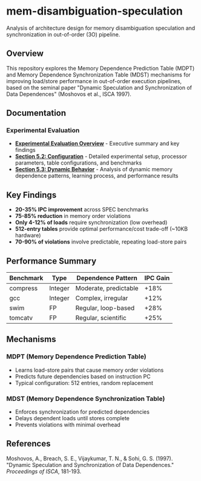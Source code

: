# mem-disambiguation-speculation

Analysis of architecture design for memory disambiguation speculation and synchronization in out-of-order (3O) pipeline.

## Overview

This repository explores the Memory Dependence Prediction Table (MDPT) and Memory Dependence Synchronization Table (MDST) mechanisms for improving load/store performance in out-of-order execution pipelines, based on the seminal paper "Dynamic Speculation and Synchronization of Data Dependences" (Moshovos et al., ISCA 1997).

## Documentation

### Experimental Evaluation
- **[Experimental Evaluation Overview](experimental-evaluation-overview.md)** - Executive summary and key findings
- **[Section 5.2: Configuration](section-5.2-configuration.md)** - Detailed experimental setup, processor parameters, table configurations, and benchmarks
- **[Section 5.3: Dynamic Behavior](section-5.3-dynamic-behavior.md)** - Analysis of dynamic memory dependence patterns, learning process, and performance results

## Key Findings

- **20-35% IPC improvement** across SPEC benchmarks
- **75-85% reduction** in memory order violations
- **Only 4-12% of loads** require synchronization (low overhead)
- **512-entry tables** provide optimal performance/cost trade-off (~10KB hardware)
- **70-90% of violations** involve predictable, repeating load-store pairs

## Performance Summary

| Benchmark | Type | Dependence Pattern | IPC Gain |
|-----------|------|-------------------|----------|
| compress | Integer | Moderate, predictable | +18% |
| gcc | Integer | Complex, irregular | +12% |
| swim | FP | Regular, loop-based | +28% |
| tomcatv | FP | Regular, scientific | +25% |

## Mechanisms

### MDPT (Memory Dependence Prediction Table)
- Learns load-store pairs that cause memory order violations
- Predicts future dependencies based on instruction PC
- Typical configuration: 512 entries, random replacement

### MDST (Memory Dependence Synchronization Table)
- Enforces synchronization for predicted dependencies
- Delays dependent loads until stores complete
- Prevents violations with minimal overhead

## References

Moshovos, A., Breach, S. E., Vijaykumar, T. N., & Sohi, G. S. (1997). "Dynamic Speculation and Synchronization of Data Dependences." *Proceedings of ISCA*, 181-193.
